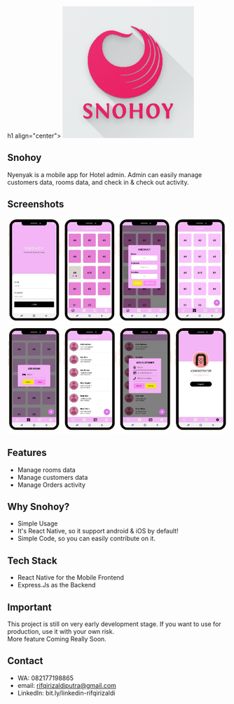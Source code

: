 h1 align="center">
  <img src="./logo.png" width="300"/><br>
</h1>

## Snohoy
Nyenyak is a mobile app for Hotel admin. Admin can easily manage customers data, rooms data, and check in & check out activity.

## Screenshots

<p align="center">
  <img src="./gambar1.jpg" width="600"/>
  <img src="./gambar2.jpg" width="600"/>
</p>

## Features
* Manage rooms data
* Manage customers data
* Manage Orders activity

## Why Snohoy?
* Simple Usage
* It's React Native, so it support android & iOS by default!
* Simple Code, so you can easily contribute on it.

## Tech Stack
* React Native for the Mobile Frontend
* Express.Js as the Backend

## Important
This project is still on very early development stage. If you want to use for production, use it with your own risk.
<br>More feature Coming Really Soon.

## Contact 
* WA: 082177198865
* email: rifqirizaldiputra@gmail.com
* LinkedIn: bit.ly/linkedin-rifqirizaldi

